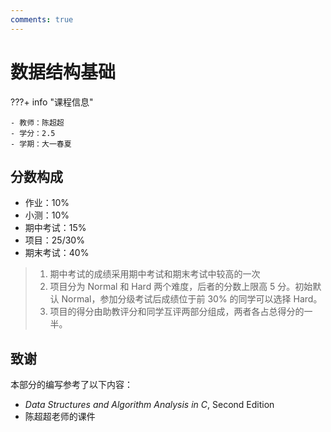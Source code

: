```yaml
---
comments: true
---
```


# 数据结构基础

???+ info "课程信息"

    - 教师：陈超超
    - 学分：2.5
    - 学期：大一春夏

## 分数构成

- 作业：10%
- 小测：10%
- 期中考试：15%
- 项目：25/30%
- 期末考试：40%

> 1. 期中考试的成绩采用期中考试和期末考试中较高的一次
> 2. 项目分为 Normal 和 Hard 两个难度，后者的分数上限高 5 分。初始默认 Normal，参加分级考试后成绩位于前 30% 的同学可以选择 Hard。
> 3. 项目的得分由助教评分和同学互评两部分组成，两者各占总得分的一半。

## 致谢

本部分的编写参考了以下内容：

- *Data Structures and Algorithm Analysis in C*, Second Edition
- 陈超超老师的课件
